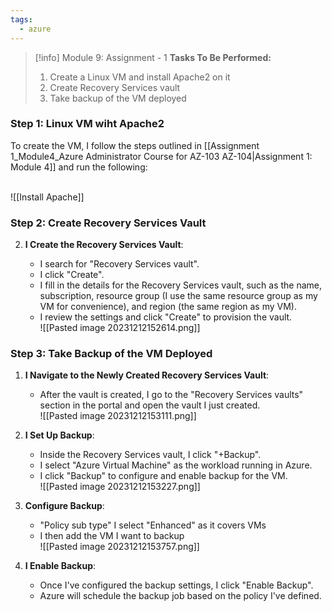 ```yaml
---
tags:
  - azure
---
```

> [!info] Module 9: Assignment - 1
> **Tasks To Be Performed:** 
> 1. Create a Linux VM and install Apache2 on it 
> 2. Create Recovery Services vault 
> 3. Take backup of the VM deployed


### Step 1: Linux VM wiht Apache2

To create the VM, I follow the steps outlined in [[Assignment 1_Module4_Azure Administrator Course for AZ-103 AZ-104|Assignment 1: Module 4]] and run the following:

<br>![[Install Apache]]



### Step 2: Create Recovery Services Vault

2. **I Create the Recovery Services Vault**:
    
    - I search for "Recovery Services vault".
    - I click "Create".
    - I fill in the details for the Recovery Services vault, such as the name, subscription, resource group (I use the same resource group as my VM for convenience), and region (the same region as my VM).
    - I review the settings and click "Create" to provision the vault.
      <br>![[Pasted image 20231212152614.png]]

### Step 3: Take Backup of the VM Deployed

1. **I Navigate to the Newly Created Recovery Services Vault**:
    
    - After the vault is created, I go to the "Recovery Services vaults" section in the portal and open the vault I just created.
      <br>![[Pasted image 20231212153111.png]]
2. **I Set Up Backup**:
    
    - Inside the Recovery Services vault, I click "+Backup".
    - I select "Azure Virtual Machine" as the workload running in Azure.
    - I click "Backup" to configure and enable backup for the VM.
      <br>![[Pasted image 20231212153227.png]]
3. **Configure Backup**:
    
    - "Policy sub type" I select "Enhanced" as it covers VMs
    - I then add the VM I want to backup
      <br>![[Pasted image 20231212153757.png]]
1. **I Enable Backup**:
    
    - Once I've configured the backup settings, I click "Enable Backup".
    - Azure will schedule the backup job based on the policy I've defined.

